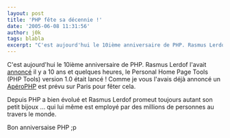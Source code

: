 ```yaml
---
layout: post
title: 'PHP fête sa décennie !'
date: '2005-06-08 11:31:56'
author: j0k
tags: blabla
excerpt: "C'est aujourd'hui le 10ième anniversaire de PHP. Rasmus Lerdof l'avait [annoncé](http://groups.google.fr/group/comp.infosystems.www.authoring.cgi/msg/cc7d43454d64d133?oe=UTF-8&amp;output=gplain) il y a 10 ans et quelques heures, le Personal Home Page Tools (PHP Tools) version 1.0 était lancé !     \nComme je vous l'avais déjà annoncé un      …"
---
```


C'est aujourd'hui le 10ième anniversaire de PHP. Rasmus Lerdof l'avait [annoncé](http://groups.google.fr/group/comp.infosystems.www.authoring.cgi/msg/cc7d43454d64d133?oe=UTF-8&amp;output=gplain) il y a 10 ans et quelques heures, le Personal Home Page Tools (PHP Tools) version 1.0 était lancé !
Comme je vous l'avais déjà annoncé un [ApéroPHP](http://www.j0k3r.net/forum/un-aperophp-pour-l-anniversaire-de-php-500.htm) est prévu sur Paris pour fêter cela.

Depuis PHP a bien évolué et Rasmus Lerdof promeut toujours autant son petit bijoux ... qui lui même est employé par des millions de personnes au travers le monde.

Bon anniversaise PHP ;p
